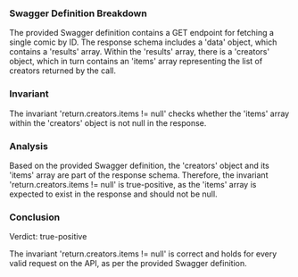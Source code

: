 ### Swagger Definition Breakdown

The provided Swagger definition contains a GET endpoint for fetching a single comic by ID. The response schema includes a 'data' object, which contains a 'results' array. Within the 'results' array, there is a 'creators' object, which in turn contains an 'items' array representing the list of creators returned by the call.

### Invariant

The invariant 'return.creators.items != null' checks whether the 'items' array within the 'creators' object is not null in the response.

### Analysis

Based on the provided Swagger definition, the 'creators' object and its 'items' array are part of the response schema. Therefore, the invariant 'return.creators.items != null' is true-positive, as the 'items' array is expected to exist in the response and should not be null.

### Conclusion

Verdict: true-positive

The invariant 'return.creators.items != null' is correct and holds for every valid request on the API, as per the provided Swagger definition.
